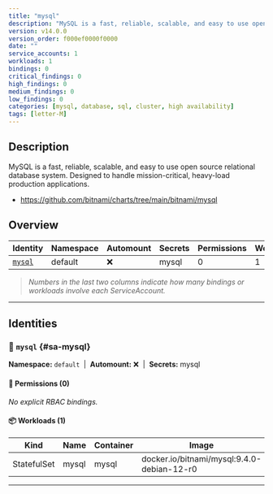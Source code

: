 ```yaml
---
title: "mysql"
description: "MySQL is a fast, reliable, scalable, and easy to use open source relational database system. Designed to handle mission-critical, heavy-load production applications."
version: v14.0.0
version_order: f000ef0000f0000
date: ""
service_accounts: 1
workloads: 1
bindings: 0
critical_findings: 0
high_findings: 0
medium_findings: 0
low_findings: 0
categories: [mysql, database, sql, cluster, high availability]
tags: [letter-M]
---
```


## Description

MySQL is a fast, reliable, scalable, and easy to use open source relational database system. Designed to handle mission-critical, heavy-load production applications.

- https://github.com/bitnami/charts/tree/main/bitnami/mysql

## Overview

| Identity             | Namespace | Automount | Secrets | Permissions | Workloads | Risk |
| -------------------- | --------- | --------- | ------- | ----------- | --------- | ---- |
| [`mysql`](#sa-mysql) | default   | ❌        | mysql   | 0           | 1         | —    |

> _Numbers in the last two columns indicate how many bindings or workloads involve each ServiceAccount._

---

## Identities

### 🤖 `mysql` {#sa-mysql}

**Namespace:** `default`  |  **Automount:** ❌  |  **Secrets:** mysql

#### 🔑 Permissions (0)

_No explicit RBAC bindings._

#### 📦 Workloads (1)

| Kind        | Name  | Container | Image                                      |
| ----------- | ----- | --------- | ------------------------------------------ |
| StatefulSet | mysql | mysql     | docker.io/bitnami/mysql:9.4.0-debian-12-r0 |

---
